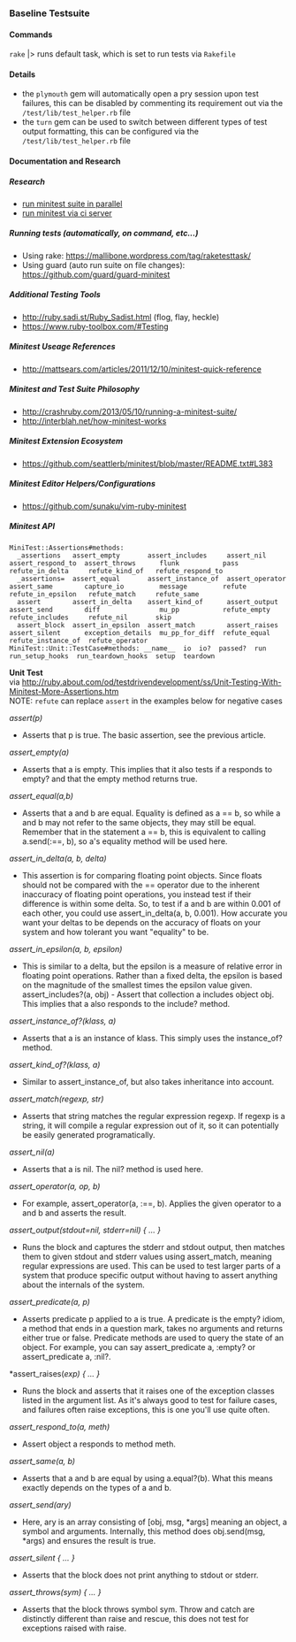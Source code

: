 ### Baseline Testsuite

#### Commands

`rake` |> runs default task, which is set to run tests via `Rakefile`

#### Details

- the `plymouth` gem will automatically open a pry session upon test failures, this can be disabled by commenting its requirement out via the `/test/lib/test_helper.rb` file
- the `turn` gem can be used to switch between different types of test output formatting, this can be configured via the `/test/lib/test_helper.rb` file

#### Documentation and Research

##### Research

- [run minitest suite in parallel](https://www.google.com/search?q=run+ruby+test+parallel&oq=run+ruby+test+parallel&aqs=chrome..69i57j0.3926j0j1&sourceid=chrome&ie=UTF-8#q=run+minitest+parallel&spell=1)
- [run minitest via ci server](https://www.google.com/search?q=run+minitest+ci&oq=run+minitest+ci&aqs=chrome..69i57.3301j0j1&sourceid=chrome&ie=UTF-8) 

##### Running tests (automatically, on command, etc...)

- Using rake: https://mallibone.wordpress.com/tag/raketesttask/
- Using guard (auto run suite on file changes): https://github.com/guard/guard-minitest

##### Additional Testing Tools

- http://ruby.sadi.st/Ruby_Sadist.html (flog, flay, heckle)
- https://www.ruby-toolbox.com/#Testing

##### Minitest Useage References

- http://mattsears.com/articles/2011/12/10/minitest-quick-reference

##### Minitest and Test Suite Philosophy

- http://crashruby.com/2013/05/10/running-a-minitest-suite/
- http://interblah.net/how-minitest-works

##### Minitest Extension Ecosystem

- https://github.com/seattlerb/minitest/blob/master/README.txt#L383

##### Minitest Editor Helpers/Configurations

- https://github.com/sunaku/vim-ruby-minitest

##### Minitest API

```
MiniTest::Assertions#methods: 
  _assertions   assert_empty       assert_includes     assert_nil       assert_respond_to  assert_throws      flunk           pass          refute_in_delta     refute_kind_of   refute_respond_to
  _assertions=  assert_equal       assert_instance_of  assert_operator  assert_same        capture_io         message         refute        refute_in_epsilon   refute_match     refute_same      
  assert        assert_in_delta    assert_kind_of      assert_output    assert_send        diff               mu_pp           refute_empty  refute_includes     refute_nil       skip             
  assert_block  assert_in_epsilon  assert_match        assert_raises    assert_silent      exception_details  mu_pp_for_diff  refute_equal  refute_instance_of  refute_operator
MiniTest::Unit::TestCase#methods: __name__  io  io?  passed?  run  run_setup_hooks  run_teardown_hooks  setup  teardown
```

**Unit Test**
<br>via http://ruby.about.com/od/testdrivendevelopment/ss/Unit-Testing-With-Minitest-More-Assertions.htm
<br>NOTE: ```refute``` can replace ```assert``` in the examples below for negative cases

*assert(p)* 
- Asserts that p is true. The basic assertion, see the previous article.
 
*assert_empty(a)* 
- Asserts that a is empty. This implies that it also tests if a responds to empty? and that the empty method returns true.

*assert_equal(a,b)* 
- Asserts that a and b are equal. Equality is defined as a == b, so while a and b may not refer to the same objects, they may still be equal. Remember that in the statement a == b, this is equivalent to calling a.send(:==, b), so a's equality method will be used here.

*assert_in_delta(a, b, delta)* 
- This assertion is for comparing floating point objects. Since floats should not be compared with the == operator due to the inherent inaccuracy of floating point operations, you instead test if their difference is within some delta. So, to test if a and b are within 0.001 of each other, you could use assert_in_delta(a, b, 0.001). How accurate you want your deltas to be depends on the accuracy of floats on your system and how tolerant you want "equality" to be.

*assert_in_epsilon(a, b, epsilon)* 
- This is similar to a delta, but the epsilon is a measure of relative error in floating point operations. Rather than a fixed delta, the epsilon is based on the magnitude of the smallest times the epsilon value given.
assert_includes?(a, obj) - Assert that collection a includes object obj. This implies that a also responds to the include? method.

*assert_instance_of?(klass, a)* 
- Asserts that a is an instance of klass. This simply uses the instance_of? method.

*assert_kind_of?(klass, a)* 
- Similar to assert_instance_of, but also takes inheritance into account.

*assert_match(regexp, str)* 
- Asserts that string matches the regular expression regexp. If regexp is a string, it will compile a regular expression out of it, so it can potentially be easily generated programatically.

*assert_nil(a)* 
- Asserts that a is nil. The nil? method is used here.

*assert_operator(a, op, b)* 
- For example, assert_operator(a, :==, b). Applies the given operator to a and b and asserts the result.

*assert_output(stdout=nil, stderr=nil) { … }* 
- Runs the block and captures the stderr and stdout output, then matches them to given stdout and stderr values using assert_match, meaning regular expressions are used. This can be used to test larger parts of a system that produce specific output without having to assert anything about the internals of the system.

*assert_predicate(a, p)* 
- Asserts predicate p applied to a is true. A predicate is the empty? idiom, a method that ends in a question mark, takes no arguments and returns either true or false. Predicate methods are used to query the state of an object. For example, you can say assert_predicate a, :empty? or assert_predicate a, :nil?.

*assert_raises(*exp) { … }* 
- Runs the block and asserts that it raises one of the exception classes listed in the argument list. As it's always good to test for failure cases, and failures often raise exceptions, this is one you'll use quite often.

*assert_respond_to(a, meth)* 
- Assert object a responds to method meth.

*assert_same(a, b)* 
- Asserts that a and b are equal by using a.equal?(b). What this means exactly depends on the types of a and b.

*assert_send(ary)* 
- Here, ary is an array consisting of [obj, msg, *args] meaning an object, a symbol and arguments. Internally, this method does obj.send(msg, *args) and ensures the result is true.

*assert_silent { … }* 
- Asserts that the block does not print anything to stdout or stderr.

*assert_throws(sym) { … }* 
- Asserts that the block throws symbol sym. Throw and catch are distinctly different than raise and rescue, this does not test for exceptions raised with raise.

